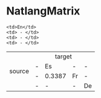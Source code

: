 NatlangMatrix
=============



<table>
  <tr>
    <td rowspan="5" align="center">source</td>
    <td colspan="4" align="center">target</td>
    
  </tr>
  <tr>
    
    <td>En</td>
    <td> - </td>
    <td> - </td>
    <td> - </td>
  </tr>
    <tr>
    <td> - </td>
    <td>Es</td>
    <td> - </td>
    <td> - </td>
  </tr>
    <tr>
    <td> - </td>
    <td>0.3387</td>
    <td>Fr</td>
    <td> - </td>
  </tr>
    <tr>
    <td> - </td>
    <td> - </td>
    <td> - </td>
    <td>De</td>
  </tr>
</table>
